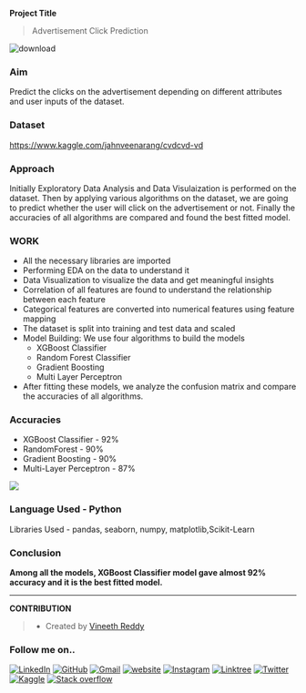 **Project Title**
> Advertisement Click Prediction

![download](https://encrypted-tbn0.gstatic.com/images?q=tbn:ANd9GcQYmZ6NQYG5GS91m-y725W-TAlZGPfPhmTy9Eoz8WUhwIxjvQyMdBIYP0Yt3X7v9uOuZbM&usqp=CAU)

### Aim
Predict the clicks on the advertisement depending on different attributes and user inputs of the dataset.

### Dataset
https://www.kaggle.com/jahnveenarang/cvdcvd-vd

### Approach
Initially Exploratory Data Analysis and Data Visulaization is performed on the dataset. Then by applying various algorithms on the dataset, we are going to predict whether the user will click on the advertisement or not. Finally the accuracies of all algorithms are compared and found the best fitted model.

### WORK
- All the necessary libraries are imported
- Performing EDA on the data to understand it
- Data Visualization to visualize the data and get meaningful insights
- Correlation of all features are found to understand the relationship between each feature
- Categorical features are converted into numerical features using feature mapping
- The dataset is split into training and test data and scaled
- Model Building:
      We use four algorithms to build the models
     - XGBoost Classifier 
     - Random Forest Classifier
     - Gradient Boosting 
     - Multi Layer Perceptron
- After fitting these models, we analyze the confusion matrix and compare the accuracies of all algorithms.


### Accuracies
-	XGBoost Classifier - 92%
-	RandomForest - 90%
-	Gradient Boosting -	90%
-	Multi-Layer Perceptron - 87%
<img src = 'https://github.com/snega16/ML-Crate/blob/snega16/Advertisement%20Click%20Prediction/Images/accuracy.png'>

### Language Used - Python
Libraries Used - pandas, seaborn, numpy, matplotlib,Scikit-Learn

### Conclusion
**Among all the models, XGBoost Classifier model gave almost 92% accuracy and it is the best fitted model.**
<hr>
 
**CONTRIBUTION**

>- Created by [Vineeth Reddy](https://linktr.ee/vineethreddy1997)

### Follow me on..
[![LinkedIn](https://img.shields.io/badge/linkedin-%230077B5.svg?style=for-the-badge&logo=linkedin&logoColor=white)](https://www.linkedin.com/in/vineethreddy1997/)
[![GitHub](https://img.shields.io/badge/github-%23121011.svg?style=for-the-badge&logo=github&logoColor=white)](https://github.com/VineethReddy1997)
[![Gmail](https://img.shields.io/badge/Gmail-D14836?style=for-the-badge&logo=gmail&logoColor=white)](mailto:vineethreddywithds@gmail.com)
[![website](https://img.shields.io/badge/website-000000?style=for-the-badge&logo=About.me&logoColor=white)](https://vineethdata.github.io/)
[![Instagram](https://img.shields.io/badge/Instagram-E4405F?style=for-the-badge&logo=instagram&logoColor=white)](https://www.instagram.com/vineeth_reddy_2426/)
[![Linktree](https://img.shields.io/badge/linktree-39E09B?style=for-the-badge&logo=linktree&logoColor=white)](https://linktr.ee/vineethreddy1997)
[![Twitter](https://img.shields.io/badge/Twitter-1DA1F2?style=for-the-badge&logo=twitter&logoColor=white)](https://twitter.com/gangulavineeth1)
[![Kaggle](https://img.shields.io/badge/Kaggle-20BEFF?style=for-the-badge&logo=Kaggle&logoColor=white)](https://www.kaggle.com/vineethreddygangula)
[![Stack overflow](https://img.shields.io/badge/Stack_Overflow-FE7A16?style=for-the-badge&logo=stack-overflow&logoColor=white)](https://stackoverflow.com/users/18168904/vineeth-reddy-gangula)
